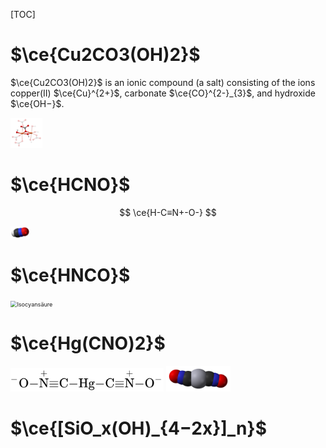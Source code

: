 
[TOC]

# $\ce{Cu2CO3(OH)2}$

$\ce{Cu2CO3(OH)2}$ is an ionic compound (a salt) consisting of the ions copper(II) $\ce{Cu}^{2+}$, carbonate $\ce{CO}^{2-}_{3}$, and hydroxide $\ce{OH−}$.

<img src="assets/Malachite-formula-unit-and-coordination-fade-25-from-xtal-3D-bs-17-25.png" alt="img" style="zoom:5%;" />

# $\ce{HCNO}$

$$
\ce{H-C≡N+-O-}
$$

<img src="assets/Fulminic_acid_3D_spacefill.png" alt="img" style="zoom:3%;" />

# $\ce{HNCO}$



<img src="assets/Isocyansäure.svg" alt="Isocyansäure" style="zoom:65%;" />


# $\ce{Hg(CNO)2}$

<img src="assets/e5b4c737194efea9f10f5a66166db4e708455571.svg" alt="e5b4c737194efea9f10f5a66166db4e708455571" style="zoom:75%;" />

<img src="assets/Mercury-fulminate-3D-vdW.png" alt="img" style="zoom:10%;" />

# $\ce{[SiO_x(OH)_{4−2x}]_n}$
